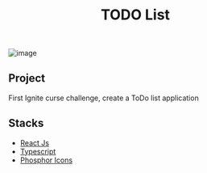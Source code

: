 <h1 align="center">TODO List</h1>
<br/>

![image](https://user-images.githubusercontent.com/53982668/215620058-1e2a2a2e-2169-4977-ba8e-2af3522b654b.png)



<h2>Project</h2>
<p>First Ignite curse challenge, create a ToDo list application</p>

<h2>Stacks</h2>
<ul>
  <li><a href="https://pt-br.reactjs.org/">React Js</a></li>
  <li><a href="https://www.typescriptlang.org/">Typescript</a></li>
  <li><a href="https://phosphoricons.com/">Phosphor Icons</a></li>
</ul>
